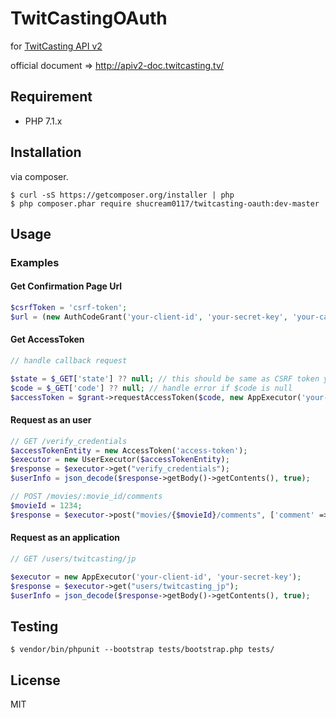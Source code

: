 # TwitCastingOAuth

for [TwitCasting API v2](http://twitcasting.tv/indexapiv2.php)

official document => http://apiv2-doc.twitcasting.tv/

## Requirement

- PHP 7.1.x

## Installation
via composer.

```console
$ curl -sS https://getcomposer.org/installer | php
$ php composer.phar require shucream0117/twitcasting-oauth:dev-master
```

## Usage

### Examples

#### Get Confirmation Page Url

```php
$csrfToken = 'csrf-token';
$url = (new AuthCodeGrant('your-client-id', 'your-secret-key', 'your-callback-url'))->getConfirmPageUrl($csrfToken);
```

#### Get AccessToken

```php
// handle callback request

$state = $_GET['state'] ?? null; // this should be same as CSRF token you set to AuthCodeGrant::getConfirmPageUrl() 
$code = $_GET['code'] ?? null; // handle error if $code is null
$accessToken = $grant->requestAccessToken($code, new AppExecutor('your-client-id', 'your-secret-key'));
```

#### Request as an user

```php
// GET /verify_credentials
$accessTokenEntity = new AccessToken('access-token');
$executor = new UserExecutor($accessTokenEntity);
$response = $executor->get("verify_credentials");
$userInfo = json_decode($response->getBody()->getContents(), true);

// POST /movies/:movie_id/comments
$movieId = 1234;
$response = $executor->post("movies/{$movieId}/comments", ['comment' => 'hello!!']);
```

#### Request as an application

```php
// GET /users/twitcasting/jp

$executor = new AppExecutor('your-client-id', 'your-secret-key');
$response = $executor->get("users/twitcasting_jp");
$userInfo = json_decode($response->getBody()->getContents(), true);
```

## Testing

```console
$ vendor/bin/phpunit --bootstrap tests/bootstrap.php tests/
```

## License
MIT
